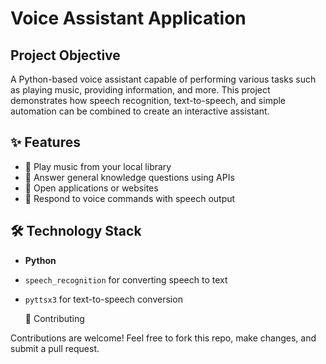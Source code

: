 # Voice Assistant Application
## Project Objective
A Python-based voice assistant capable of performing various tasks such as playing music, providing information, and more. This project demonstrates how speech recognition, text-to-speech, and simple automation can be combined to create an interactive assistant.
## ✨ Features
- 🎵 Play music from your local library  
- 🔎 Answer general knowledge questions using APIs    
- 📂 Open applications or websites  
- 💬 Respond to voice commands with speech output
## 🛠️ Technology Stack
- **Python**  
- `speech_recognition` for converting speech to text  
- `pyttsx3` for text-to-speech conversion

  🤝 Contributing

Contributions are welcome!
Feel free to fork this repo, make changes, and submit a pull request.
